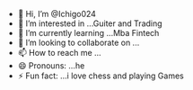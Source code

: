 - 👋 Hi, I’m @Ichigo024
- 👀 I’m interested in ...Guiter and Trading
- 🌱 I’m currently learning ...Mba Fintech
- 💞️ I’m looking to collaborate on ...
- 📫 How to reach me ...
- 😄 Pronouns: ...he
- ⚡ Fun fact: ...i love chess and playing Games 

<!---
Ichigo024/Ichigo024 is a ✨ special ✨ repository because its `README.md` (this file) appears on your GitHub profile.
You can click the Preview link to take a look at your changes.
--->
